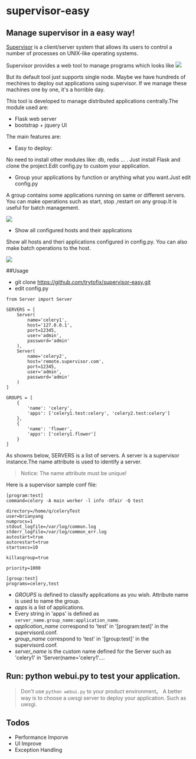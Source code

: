 # supervisor-easy
## Manage supervisor in a easy way!

[Supervisor](https://github.com/Supervisor/supervisor) is a client/server system that allows its users to control a number of processes on UNIX-like operating systems.

Supervisor provides a web tool to manage programs which looks like ![](http://ww3.sinaimg.cn/large/b8b708a7gw1f5b87cx8nij20mm07k3zl
)

But its default tool just supports single node. Maybe we have hundreds of mechines to deploy out applications using supervisor. 
If we manage these machines one by one, it's a horrible day.

This tool is developed to manage distributed applications centrally.The module used are:
- Flask  web server
- bootstrap + jquery UI

The main features are:
- Easy to deploy:

No need to install other modules like: db, redis ... . Just install Flask and clone the project.Edit config.py to custom your application.

- Group your applications by function or anything what you want.Just edit config.py

A group contains some applications running on same or different servers. You can make operations such as start, stop ,restart on any group.It is useful for batch management.

![](http://ww3.sinaimg.cn/large/b8b708a7gw1f5b8krfyrcj219b0da77l)

- Show all configured hosts and their applications

Show all hosts and theri applications configured in config.py. You can also make batch operations to the host.

![](http://ww3.sinaimg.cn/large/b8b708a7gw1f5b8n8i0t3j21990cb77r)

##Usage
- git clone https://github.com/trytofix/supervisor-easy.git
- edit config.py
```
from Server import Server

SERVERS = [
    Server(
        name='celery1',
        host='127.0.0.1',
        port=12345,
        user='admin',
        password='admin'
    ),
    Server(
        name='celery2',
        host='remote.supervisor.com',
        port=12345,
        user='admin',
        password='admin'
    )
]

GROUPS = [
    {
        'name': 'celery',
        'apps': ['celery1.test:celery', 'celery2.test:celery']
    },
    {
        'name': 'flower',
        'apps': ['celery1.flower']
    }
]
```
As showns below, SERVERS is a list of servers. A server is a supervisor instance.The name attribute is used to identify a server.

> Notice: The name attribute must be unique!

Here is a supervisor sample conf file:
```
[program:test]
command=celery -A main worker -l info -Ofair -Q test

directory=/home/q/celeryTest
user=brianyang
numprocs=1
stdout_logfile=/var/log/common.log
stderr_logfile=/var/log/common_err.log
autostart=true
autorestart=true
startsecs=10

killasgroup=true

priority=1000

[group:test]
programs=celery,test
```

- *GROUPS* is defined to classify applications as you wish. Attribute name is used to name the group. 
- *apps* is a list of applications. 
- Every string in 'apps' is defined as `server_name.group_name:application_name`. 
- *application_name* correspond to 'test' in '[program:test]' in the supervisord.conf. 
- *group_name* correspond to 'test' in '[group:test]'  in the supervisord.conf.
- *server_name* is the custom name defined for the Server such as 'celery1' in 'Server(name='celery1'....

## Run: python webui.py to test your application.
> Don't use `python webui.py` to your product environment。 A better way is to choose a uwsgi server to deploy your application. Such as uwsgi.

## Todos
- Performance Imporve
- UI Improve
- Exception Handling

